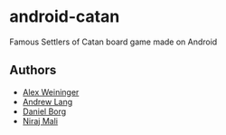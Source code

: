 # android-catan

Famous Settlers of Catan board game made on Android

## Authors

- [Alex Weininger](github.com/alexweininger)
- [Andrew Lang](github.com/AndrewLang98)
- [Daniel Borg](github.com/dborg291)
- [Niraj Mali]()
